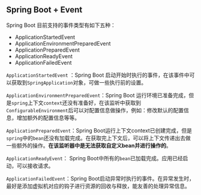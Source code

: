 ## Spring Boot + Event

Spring Boot 目前支持的事件类型有如下五种：
+ ApplicationStartedEvent
+ ApplicationEnvironmentPreparedEvent
+ ApplicationPreparedEvent
+ ApplicationReadyEvent
+ ApplicationFailedEvent



`ApplicationStartedEvent` ：Spring Boot 启动开始时执行的事件，在该事件中可以获取到`SpringApplication`对象，可做一些执行前的设置。

`ApplicationEnvironmentPreparedEvent`：Spring Boot 运行环境已准备完成，但是`spring`上下文`context`还没有准备好，在该监听中获取到`ConfigurableEnvironment`后可以对配置信息做操作，例如：修改默认的配置信息，增加额外的配置信息等等。

`ApplicationPreparedEvent`：Spring Boot运行上下文context已创建完成，但是`spring`中的`bean`还没有加载完成。在获取完上下文后，可以将上下文传递出去做一些额外的操作。**在该监听器中是无法获取自定义bean并进行操作的**。

`ApplicationReadyEvent`： Spring Boot中所有的`bean`已加载完成。应用已经启动，可以接收请求。

`ApplicationFailedEvent`：Spring Boot启动异常时执行的事件。在异常发生时，最好是添加虚拟机对应的钩子进行资源的回收与释放，能友善的处理异常信息。



